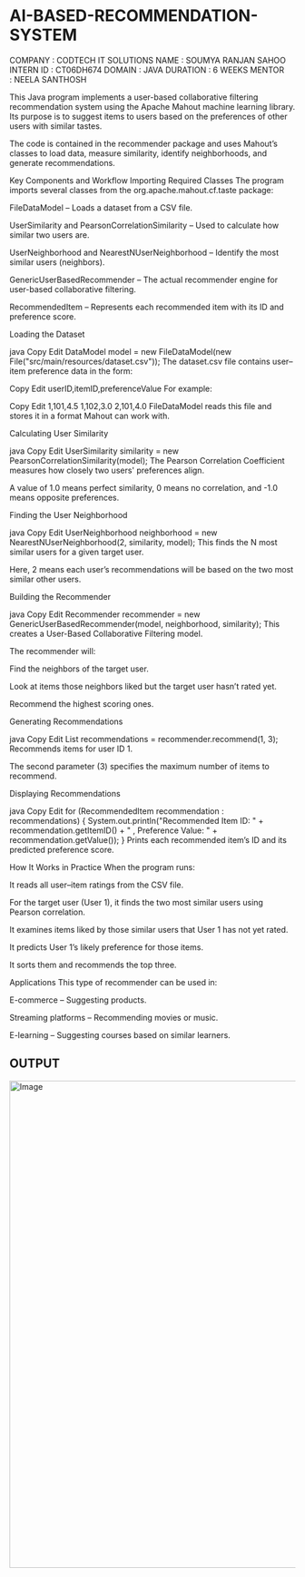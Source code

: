 # AI-BASED-RECOMMENDATION-SYSTEM

COMPANY : CODTECH IT SOLUTIONS
NAME : SOUMYA RANJAN SAHOO
INTERN ID : CT06DH674
DOMAIN : JAVA
DURATION : 6 WEEKS
MENTOR : NEELA SANTHOSH

This Java program implements a user-based collaborative filtering recommendation system using the Apache Mahout machine learning library. Its purpose is to suggest items to users based on the preferences of other users with similar tastes.

The code is contained in the recommender package and uses Mahout’s classes to load data, measure similarity, identify neighborhoods, and generate recommendations.

Key Components and Workflow
Importing Required Classes
The program imports several classes from the org.apache.mahout.cf.taste package:

FileDataModel – Loads a dataset from a CSV file.

UserSimilarity and PearsonCorrelationSimilarity – Used to calculate how similar two users are.

UserNeighborhood and NearestNUserNeighborhood – Identify the most similar users (neighbors).

GenericUserBasedRecommender – The actual recommender engine for user-based collaborative filtering.

RecommendedItem – Represents each recommended item with its ID and preference score.

Loading the Dataset

java
Copy
Edit
DataModel model = new FileDataModel(new File("src/main/resources/dataset.csv"));
The dataset.csv file contains user–item preference data in the form:

Copy
Edit
userID,itemID,preferenceValue
For example:

Copy
Edit
1,101,4.5
1,102,3.0
2,101,4.0
FileDataModel reads this file and stores it in a format Mahout can work with.

Calculating User Similarity

java
Copy
Edit
UserSimilarity similarity = new PearsonCorrelationSimilarity(model);
The Pearson Correlation Coefficient measures how closely two users' preferences align.

A value of 1.0 means perfect similarity, 0 means no correlation, and -1.0 means opposite preferences.

Finding the User Neighborhood

java
Copy
Edit
UserNeighborhood neighborhood = new NearestNUserNeighborhood(2, similarity, model);
This finds the N most similar users for a given target user.

Here, 2 means each user’s recommendations will be based on the two most similar other users.

Building the Recommender

java
Copy
Edit
Recommender recommender = new GenericUserBasedRecommender(model, neighborhood, similarity);
This creates a User-Based Collaborative Filtering model.

The recommender will:

Find the neighbors of the target user.

Look at items those neighbors liked but the target user hasn’t rated yet.

Recommend the highest scoring ones.

Generating Recommendations

java
Copy
Edit
List<RecommendedItem> recommendations = recommender.recommend(1, 3);
Recommends items for user ID 1.

The second parameter (3) specifies the maximum number of items to recommend.

Displaying Recommendations

java
Copy
Edit
for (RecommendedItem recommendation : recommendations) {
    System.out.println("Recommended Item ID: " + recommendation.getItemID() +
                       " , Preference Value: " + recommendation.getValue());
}
Prints each recommended item’s ID and its predicted preference score.

How It Works in Practice
When the program runs:

It reads all user–item ratings from the CSV file.

For the target user (User 1), it finds the two most similar users using Pearson correlation.

It examines items liked by those similar users that User 1 has not yet rated.

It predicts User 1’s likely preference for those items.

It sorts them and recommends the top three.

Applications
This type of recommender can be used in:

E-commerce – Suggesting products.

Streaming platforms – Recommending movies or music.

E-learning – Suggesting courses based on similar learners.

## OUTPUT ##

<img width="1619" height="859" alt="Image" src="https://github.com/user-attachments/assets/f7adbe6b-2e33-4e29-90c1-fc5bb76344e3" />
